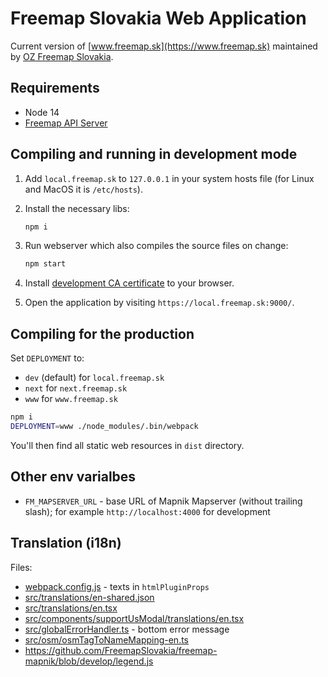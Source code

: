 # Freemap Slovakia Web Application

Current version of [www.freemap.sk](https://www.freemap.sk) maintained by [OZ Freemap Slovakia](https://oz.freemap.sk).

## Requirements

- Node 14
- [Freemap API Server](https://github.com/FreemapSlovakia/freemap-v3-nodejs-backend)

## Compiling and running in development mode

1. Add `local.freemap.sk` to `127.0.0.1` in your system hosts file (for Linux and MacOS it is `/etc/hosts`).

1. Install the necessary libs:

   ```bash
   npm i
   ```

1. Run webserver which also compiles the source files on change:

   ```bash
   npm start
   ```

1. Install [development CA certificate](./ssl/Freemap_CA.crt) to your browser.

1. Open the application by visiting `https://local.freemap.sk:9000/`.

## Compiling for the production

Set `DEPLOYMENT` to:

- `dev` (default) for `local.freemap.sk`
- `next` for `next.freemap.sk`
- `www` for `www.freemap.sk`

```bash
npm i
DEPLOYMENT=www ./node_modules/.bin/webpack
```

You'll then find all static web resources in `dist` directory.

## Other env varialbes

- `FM_MAPSERVER_URL` - base URL of Mapnik Mapserver (without trailing slash); for example `http://localhost:4000` for development

## Translation (i18n)

Files:

- [webpack.config.js](webpack.config.js) - texts in `htmlPluginProps`
- [src/translations/en-shared.json](src/translations/en-shared.json)
- [src/translations/en.tsx](src/translations/en.tsx)
- [src/components/supportUsModal/translations/en.tsx](src/components/supportUsModal/translations/en.tsx)
- [src/globalErrorHandler.ts](src/globalErrorHandler.ts) - bottom error message
- [src/osm/osmTagToNameMapping-en.ts](src/osm/osmTagToNameMapping-en.ts)
- https://github.com/FreemapSlovakia/freemap-mapnik/blob/develop/legend.js
